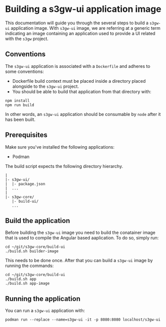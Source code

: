 # Building a s3gw-ui application image

This documentation will guide you through the several steps to build a
`s3gw-ui` application image.
With `s3gw-ui` image, we are referring at a generic term indicating
an image containing an application used to provide a UI related with the `s3gw`
project.

## Conventions

The `s3gw-ui` application is associated with a `Dockerfile` and adheres to some
conventions:

* Dockerfile build context must be placed inside a directory placed alongside to
  the `s3gw-ui` project.
* You should be able to build that application from that directory with:

```text
npm install
npm run build
```

In other words, an `s3gw-ui` application should be consumable by `node` after it
has been built.

## Prerequisites

Make sure you've installed the following applications:

* Podman

The build script expects the following directory hierarchy.

```text
|
|- s3gw-ui/
|  |- package.json
|  ...
|
|- s3gw-core/
   |- build-ui/
   ...
```

## Build the application

Before building the `s3gw-ui` image you need to build the conatainer
image that is used to compile the Angular based aaplication. To do
so, simply run:

```shell
cd ~/git/s3gw-core/build-ui
./build.sh builder-image
```

This needs to be done once. After that you can build a `s3gw-ui` image
by running the commands:

```shell
cd ~/git/s3gw-core/build-ui
./build.sh app
./build.sh app-image
```

## Running the application

You can run a `s3gw-ui` application with:

```shell
podman run --replace --name=s3gw-ui -it -p 8080:8080 localhost/s3gw-ui
```
